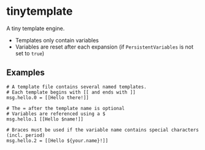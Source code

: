 tinytemplate
============

A tiny template engine.

* Templates only contain variables
* Variables are reset after each expansion (if `PersistentVariables` is not set to `true`)

Examples
--------

    # A template file contains several named templates.
    # Each template begins with [[ and ends with ]]
    msg.hello.0 = [[Hello there!]]
    
    # The = after the template name is optional
    # Variables are referenced using a $
    msg.hello.1 [[Hello $name!]]
    
    # Braces must be used if the variable name contains special characters (incl. period)
    msg.hello.2 = [[Hello ${your.name}!]]
